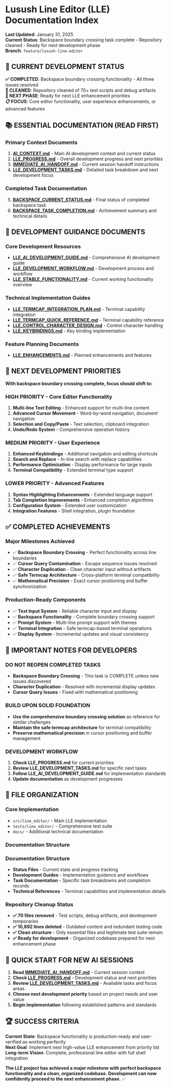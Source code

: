# Lusush Line Editor (LLE) Documentation Index

**Last Updated**: January 31, 2025  
**Current Status**: Backspace boundary crossing task complete - Repository cleaned - Ready for next development phase  
**Branch**: `feature/lusush-line-editor`

## 🎉 **CURRENT DEVELOPMENT STATUS**

**✅ COMPLETED**: Backspace boundary crossing functionality - All three issues resolved  
**🧹 CLEANED**: Repository cleaned of 70+ test scripts and debug artifacts  
**🚀 NEXT PHASE**: Ready for next LLE enhancement priorities  
**📋 FOCUS**: Core editor functionality, user experience enhancements, or advanced features

## 📚 **ESSENTIAL DOCUMENTATION (READ FIRST)**

### **Primary Context Documents**
1. **[AI_CONTEXT.md](AI_CONTEXT.md)** - Main AI development context and current status
2. **[LLE_PROGRESS.md](LLE_PROGRESS.md)** - Overall development progress and next priorities
3. **[IMMEDIATE_AI_HANDOFF.md](IMMEDIATE_AI_HANDOFF.md)** - Current session handoff instructions
4. **[LLE_DEVELOPMENT_TASKS.md](LLE_DEVELOPMENT_TASKS.md)** - Detailed task breakdown and next development focus

### **Completed Task Documentation**
5. **[BACKSPACE_CURRENT_STATUS.md](BACKSPACE_CURRENT_STATUS.md)** - Final status of completed backspace task
6. **[BACKSPACE_TASK_COMPLETION.md](BACKSPACE_TASK_COMPLETION.md)** - Achievement summary and technical details

## 🚀 **DEVELOPMENT GUIDANCE DOCUMENTS**

### **Core Development Resources**
- **[LLE_AI_DEVELOPMENT_GUIDE.md](LLE_AI_DEVELOPMENT_GUIDE.md)** - Comprehensive AI development guide
- **[LLE_DEVELOPMENT_WORKFLOW.md](LLE_DEVELOPMENT_WORKFLOW.md)** - Development process and workflow
- **[LLE_STABLE_FUNCTIONALITY.md](LLE_STABLE_FUNCTIONALITY.md)** - Current working functionality overview

### **Technical Implementation Guides**
- **[LLE_TERMCAP_INTEGRATION_PLAN.md](LLE_TERMCAP_INTEGRATION_PLAN.md)** - Terminal capability integration
- **[LLE_TERMCAP_QUICK_REFERENCE.md](LLE_TERMCAP_QUICK_REFERENCE.md)** - Terminal capability reference
- **[LLE_CONTROL_CHARACTER_DESIGN.md](LLE_CONTROL_CHARACTER_DESIGN.md)** - Control character handling
- **[LLE_KEYBINDINGS.md](LLE_KEYBINDINGS.md)** - Key binding implementation

### **Feature Planning Documents**
- **[LLE_ENHANCEMENTS.md](LLE_ENHANCEMENTS.md)** - Planned enhancements and features

## 🎯 **NEXT DEVELOPMENT PRIORITIES**

**With backspace boundary crossing complete, focus should shift to:**

### **HIGH PRIORITY - Core Editor Functionality**
1. **Multi-line Text Editing** - Enhanced support for multi-line content
2. **Advanced Cursor Movement** - Word-by-word navigation, document navigation  
3. **Selection and Copy/Paste** - Text selection, clipboard integration
4. **Undo/Redo System** - Comprehensive operation history

### **MEDIUM PRIORITY - User Experience**
1. **Enhanced Keybindings** - Additional navigation and editing shortcuts
2. **Search and Replace** - In-line search with replace capabilities
3. **Performance Optimization** - Display performance for large inputs
4. **Terminal Compatibility** - Extended terminal type support

### **LOWER PRIORITY - Advanced Features**
1. **Syntax Highlighting Enhancements** - Extended language support
2. **Tab Completion Improvements** - Enhanced completion algorithms
3. **Configuration System** - Extended user customization
4. **Integration Features** - Shell integration, plugin foundation

## ✅ **COMPLETED ACHIEVEMENTS**

### **Major Milestones Achieved**
- ✅ **Backspace Boundary Crossing** - Perfect functionality across line boundaries
- ✅ **Cursor Query Contamination** - Escape sequence issues resolved
- ✅ **Character Duplication** - Clean character input without artifacts
- ✅ **Safe Termcap Architecture** - Cross-platform terminal compatibility
- ✅ **Mathematical Precision** - Exact cursor positioning and buffer synchronization

### **Production-Ready Components**
- ✅ **Text Input System** - Reliable character input and display
- ✅ **Backspace Functionality** - Complete boundary crossing support
- ✅ **Prompt System** - Multi-line prompt support with themes
- ✅ **Terminal Integration** - Safe termcap-based terminal operations
- ✅ **Display System** - Incremental updates and visual consistency

## 🚨 **IMPORTANT NOTES FOR DEVELOPERS**

### **DO NOT REOPEN COMPLETED TASKS**
- **Backspace Boundary Crossing** - This task is COMPLETE unless new issues discovered
- **Character Duplication** - Resolved with incremental display updates
- **Cursor Query Issues** - Fixed with mathematical positioning

### **BUILD UPON SOLID FOUNDATION**
- **Use the comprehensive boundary crossing solution** as reference for similar challenges
- **Maintain the safe termcap architecture** for terminal compatibility
- **Preserve mathematical precision** in cursor positioning and buffer management

### **DEVELOPMENT WORKFLOW**
1. **Check LLE_PROGRESS.md** for current priorities
2. **Review LLE_DEVELOPMENT_TASKS.md** for specific next tasks
3. **Follow LLE_AI_DEVELOPMENT_GUIDE.md** for implementation standards
4. **Update documentation** as development progresses

## 📁 **FILE ORGANIZATION**

### **Core Implementation**
- `src/line_editor/` - Main LLE implementation
- `tests/line_editor/` - Comprehensive test suite
- `docs/` - Additional technical documentation

### **Documentation Structure**
### **Documentation Structure**
- **Status Files** - Current state and progress tracking
- **Development Guides** - Implementation guidance and workflows  
- **Task Documentation** - Specific task breakdowns and completion records
- **Technical References** - Terminal capabilities and implementation details

### **Repository Cleanup Status**
- **✅ 70 files removed** - Test scripts, debug artifacts, and development temporaries
- **✅ 10,892 lines deleted** - Outdated content and redundant testing code
- **✅ Clean structure** - Only essential files and legitimate test suite remain
- **✅ Ready for development** - Organized codebase prepared for next enhancement phase

## 🎯 **QUICK START FOR NEW AI SESSIONS**

1. **Read [IMMEDIATE_AI_HANDOFF.md](IMMEDIATE_AI_HANDOFF.md)** - Current session context
2. **Check [LLE_PROGRESS.md](LLE_PROGRESS.md)** - Development status and next priorities
3. **Review [LLE_DEVELOPMENT_TASKS.md](LLE_DEVELOPMENT_TASKS.md)** - Available tasks and focus areas
4. **Choose next development priority** based on project needs and user value
5. **Begin implementation** following established patterns and standards

## 🏆 **SUCCESS CRITERIA**

**Current State**: Backspace functionality is production-ready and user-verified as working perfectly  
**Next Goal**: Implement next high-value LLE enhancement from priority list  
**Long-term Vision**: Complete, professional line editor with full shell integration

**The LLE project has achieved a major milestone with perfect backspace functionality and a clean, organized codebase. Development can now confidently proceed to the next enhancement phase.** ✅